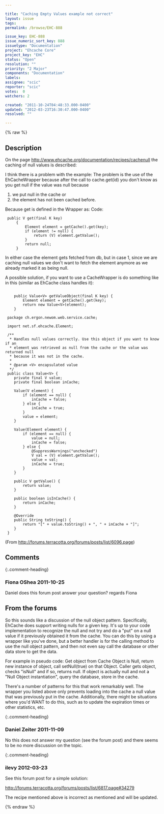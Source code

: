 ```yaml
---

title: "Caching Empty Values example not correct"
layout: issue
tags: 
permalink: /browse/EHC-888

issue_key: EHC-888
issue_numeric_sort_key: 888
issuetype: "Documentation"
project: "Ehcache Core"
project_key: "EHC"
status: "Open"
resolution: ""
priority: "2 Major"
components: "Documentation"
labels: 
assignee: "scic"
reporter: "scic"
votes:  0
watchers: 2

created: "2011-10-24T04:48:33.000-0400"
updated: "2012-03-23T16:30:47.000-0400"
resolved: ""

---
```




{% raw %}



## Description

<div markdown="1" class="description">

On the page http://www.ehcache.org/documentation/recipes/cachenull the caching of null values is described:

I think there is a problem with the example:
The problem is the use of the EhCacheWrapper because after the call to cache.get(id) you don't know as you get null if the value was null because
1. we put null in the cache
or
2. the element has not been cached before.

Because get is defined in the Wrapper as:
Code:


```
 public V get(final K key) 
     {
         Element element = getCache().get(key);
         if (element != null) {
             return (V) element.getValue();
         }
         return null;
     }
```




In either case the element gets fetched from db, but in case 1, since we are caching null values we don't want to fetch the element anymore as we already marked it as being null.

A possible solution, if you want to use a CacheWrapper is do something like in this (similar as EhCache class handles it):


```

 	public Value<V> getValueObject(final K key) {
 		Element element = getCache().get(key);
 		return new Value<V>(element);
 	}
 
 package ch.ergon.newom.web.service.cache;
 
 import net.sf.ehcache.Element;
 
 /**
  * Handles null values correctly. Use this object if you want to know if an
  * element was retrieved as null from the cache or the value was returned null
  * because it was not in the cache.
  * 
  * @param <V> encapsulated value
  */
 public class Value<V> {
 	private final V value;
 	private final boolean inCache;
 
 	Value(V element) {
 		if (element == null) {
 			inCache = false;
 		} else {
 			inCache = true;
 		}
 		value = element;
 	}
 	
 	Value(Element element) {
 		if (element == null) {
 			value = null;
 			inCache = false;
 		} else {
 			@SuppressWarnings("unchecked")
 			V val = (V) element.getValue();
 			value = val;
 			inCache = true;
 		}
 	}
 	
 	public V getValue() {
 		return value;
 	}
 
 	public boolean isInCache() {
 		return inCache;
 	}
 	
 	@Override
 	public String toString() {
 		return "[" + value.toString() + ", " + inCache + "]";
 	}
 }
```



(From http://forums.terracotta.org/forums/posts/list/6096.page)

</div>

## Comments


{:.comment-heading}
### **Fiona OShea** <span class="date">2011-10-25</span>

<div markdown="1" class="comment">

Daniel does this forum post answer your question?
regards
Fiona


From the forums
----
So this sounds like a discussion of the null object pattern. Specifically, EhCache does support writing nulls for a given key. It's up to your code implementation to recognize the null and not try and do a "put" on a null value if it previously obtained it from the cache. You can do this by using a wrapper like you've done, but a better handler is for the calling method to use the null object pattern, and then not even say call the database or other data store to get the data. 

For example in pseudo code: 
Get object from Cache 
Object is Null, return new instance of object, call setNull(true) on that Object. 
Caller gets object, checks "isNull" and if so, returns null. If object is actually null and not a "Null Object instantiation", query the database, store in the cache. 

There's a number of patterns for this that work remarkably well. The wrapper you listed above only prevents loading into the cache a null value that was previously put in the cache. Additionally, there might be situations where you'd WANT to do this, such as to update the expiration times or other statistics, etc. 
   

</div>


{:.comment-heading}
### **Daniel Zeiter** <span class="date">2011-11-09</span>

<div markdown="1" class="comment">

No this does not answer my question (see the forum post) and there seems to be no more discussion on the topic.

</div>


{:.comment-heading}
### **ilevy** <span class="date">2012-03-23</span>

<div markdown="1" class="comment">

See this forum post for a simple solution:

http://forums.terracotta.org/forums/posts/list/6817.page#34279

The recipe mentioned above is incorrect as mentioned and will be updated.

</div>



{% endraw %}
